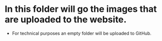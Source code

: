 # In this folder will go the images that are uploaded to the website.

- For technical purposes an empty folder will be uploaded to GitHub.
